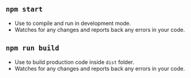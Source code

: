 ##  `npm start`
- Use to compile and run in development mode.
- Watches for any changes and reports back any errors in your code.

##  `npm run build`
- Use to build production code inside `dist` folder.
- Watches for any changes and reports back any errors in your code.